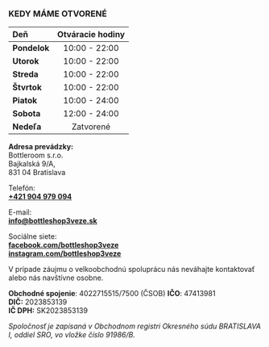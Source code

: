 ### KEDY MÁME OTVORENÉ  
| Deň          | Otváracie hodiny |
|:-------------|:----------------:|
| **Pondelok** |  10:00 - 22:00   |
| **Utorok**   |  10:00 - 22:00   |
| **Streda**   |  10:00 - 22:00   |
| **Štvrtok**  |  10:00 - 22:00   |
| **Piatok**   |  10:00 - 24:00   |
| **Sobota**   |  12:00 - 24:00   |
| **Nedeľa**   |    Zatvorené     |

**Adresa prevádzky:**  
Bottleroom s.r.o.  
Bajkalská 9/A,  
831 04 Bratislava

Telefón:  
[**+421 904 979 094**](tel:+421904979094)  

E-mail:  
[**info@bottleshop3veze.sk**](mailto:info@bottleshop3veze.sk)

Sociálne siete:  
[**facebook.com/bottleshop3veze**](https://www.facebook.com/bottleshop3veze)  
[**instagram.com/bottleshop3veze**](https://www.instagram.com/bottleshop3veze)


V prípade záujmu o velkoobchodnú spoluprácu nás neváhajte kontaktovať alebo nás navštívne osobne.

**Obchodné spojenie**: 4022715515/7500 (ČSOB)
**IČO**: 47413981  
**DIČ:** 2023853139  
**IČ DPH:** SK2023853139

_Spoločnosť je zapísaná v Obchodnom registri Okresného súdu BRATISLAVA I, oddiel SRO, vo vložke číslo 91986/B._
